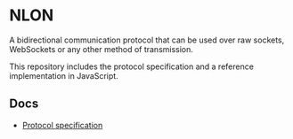 # NLON

A bidirectional communication protocol that can be used over raw sockets,
WebSockets or any other method of transmission.

This repository includes the protocol specification and a reference
implementation in JavaScript.

## Docs

- [Protocol specification](doc/protocol.md)
